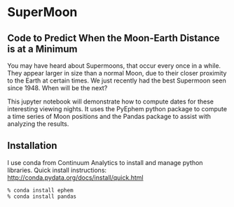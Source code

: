 # SuperMoon
## Code to Predict When the Moon-Earth Distance is at a Minimum

You may have heard about Supermoons, that occur every once in a while.
They appear larger in size than a normal Moon, due to their closer proximity 
to the Earth at certain times. We just recently had the best Supermoon seen since 1948.
When will be the next?

This jupyter notebook will demonstrate how to compute dates for these interesting viewing nights.
It uses the PyEphem python package to compute a time series of Moon positions and 
the Pandas package to assist with analyzing the results.

## Installation
I use conda from Continuum Analytics to install and manage python libraries.
Quick install instructions:
http://conda.pydata.org/docs/install/quick.html

```
% conda install ephem
% conda install pandas
```
